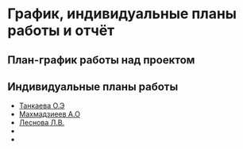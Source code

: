 # График, индивидуальные планы работы и отчёт

## План-график работы над проектом


## Индивидуальные планы работы

- [Танкаева О.Э](tankaeva.md)
- [Махмадзиеев А.О](makhmadziyoev.md)
- [Леснова Л.В.](lesnova.md)
-
-
